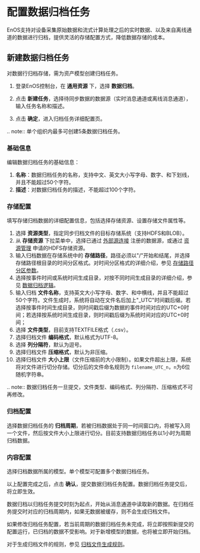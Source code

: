 # 配置数据归档任务

EnOS支持对设备采集原始数据和流式计算处理之后的实时数据、以及来自离线通道的数据进行归档，提供灵活的存储配置方式，降低数据存储的成本。
## 新建数据归档任务

对数据行归档存储，需为资产模型创建归档任务。

1. 登录EnOS控制台，在 **通用资源** 下，选择 **数据归档**。

2. 点击 **新建任务**，选择待同步数据的数据源（实时消息通道或离线消息通道），输入任务名称和描述。
3. 点击 **确定**，进入归档任务详细配置页。

.. note:: 单个组织内最多可创建5条数据归档任务。

### 基础信息

编辑数据归档任务的基础信息：

1. **名称**：数据归档任务的名称，支持中文、英文大小写字母、数字、和下划线，并且不能超过50个字符。
2. **描述**：对数据归档任务的描述，不能超过100个字符。

### 存储配置

填写存储归档数据的详细配置信息，包括选择存储资源、设置存储文件属性等。

1. 选择 **资源类型**，指定同步归档文件的目标存储系统（支持HDFS和BLOB）。
2. 从 **存储资源** 下拉菜单中，选择已通过 [外部源连接](/docs/offline-data/zh_CN/latest/data_source/index.html) 注册的数据源，或通过 [资源管理](/docs/enos/zh_CN/latest/resourcemanagement/overview.html) 申请的HDFS存储资源。
3. 输入归档数据在存储系统中的 **存储路径**，路径必须以"/"开始和结尾，并选择存储路径根目录的时间分区格式。对时间分区格式的详细介绍，参见 [存储路径分区参数](../../reference/archive_storage#path)。
4. 选择按事件时间或系统时间生成目录，对按不同时间生成目录的详细介绍，参见 [数据归档逻辑](../../reference/archive_storage#logic)。
5. 输入归档 **文件名称**，支持英文大小写字母、数字、和中横线，并且不能超过50个字符。文件生成时，系统将自动在文件名后加上"\_UTC"时间戳后缀。若选择按事件时间生成目录，则时间戳后缀为数据的事件时间对应的UTC+0时间；若选择按系统时间生成目录，则时间戳后缀为系统时间对应的UTC+0时间；
6. 选择 **文件类型**，目前支持TEXTFILE格式（.csv）。
7. 选择归档文件 **编码格式**，默认格式为UTF-8。
8. 选择 **列分隔符**，默认为逗号。
9. 选择归档文件 **压缩格式**，默认为非压缩。
10. 选择归档文件 **大小上限**（文件压缩前的大小限制）。如果文件超出上限，系统将对文件进行切分存储。切分后的文件命名规则为 `filename_UTC_n`，`n`为6位随机字符串。

.. note:: 数据归档任务一旦提交，文件类型、编码格式、列分隔符、压缩格式不可再修改。

### 归档配置

选择数据归档任务的 **归档周期**，若被归档数据处于同一时间窗口内，将被写入同一个文件，然后按文件大小上限进行切分。目前支持数据归档任务以1小时为周期归档数据。

<!--

选择较长的归档周期，可以有效减少因数据延迟产生的小文件数量。设置不同的归档周期，归档任务的计划开始时间不同，处理的数据区间也不同。每个归档周期，对应的归档数据范围，表示系统时间处于 “前一个归档周期的计划开始时间” 至 “当前归档周期的计划开始时间” 之间的数据。数据归档策略提交之后，归档周期不可再修改。

每个归档周期选项的计划开始时间，以及归档数据的范围，参见 [归档周期说明](../../reference/archive_storage#cycle)。

-->

### 内容配置

选择归档数据所属的模型。单个模型可配置多个数据归档任务。

以上配置完成之后，点击 **确认**，提交数据归档任务配置。数据归档任务提交后，将立即生效。

数据归档以归档任务提交时刻为起点，开始从消息通道中读取新的数据。在归档任务提交时对应的归档周期内，如果无数据被缓存，则不会生成归档文件。

如果修改归档任务配置，若当前周期的数据归档任务未完成，将立即按照新提交的配置运行，已归档的数据不受影响。对于新增模型的数据，也将被立即开始归档。

对于生成归档文件的规则，参见 [归档文件生成规则](../../reference/archive_storage#file)。

<!--end-->
